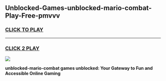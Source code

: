
## Unblocked-Games-unblocked-mario-combat-Play-Free-pmvvv
<h3>
<a href="https://premium76.site?title=unblocked-mario-combat&ref=18A1">CLICK TO PLAY</a></h3>
<hr>

<h3>
<a href="https://premium76.site?title=unblocked-mario-combat&ref=18A1">CLICK 2 PLAY</a>
  
</h3>

<a href="https://premium76.site?title=unblocked-mario-combat&ref=18A1"><img src="https://clearcache.store/games.png"></a>


**unblocked-mario-combat games unblocked: Your Gateway to Fun and Accessible Online Gaming**

